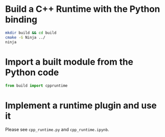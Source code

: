 # Build a C++ Runtime with the Python binding

```sh
mkdir build && cd build
cmake -G Ninja ../
ninja
```

# Import a built module from the Python code

```python
from build import cppruntime
```

# Implement a runtime plugin and use it

Please see `cpp_runtime.py` and `cpp_runtime.ipynb`.
